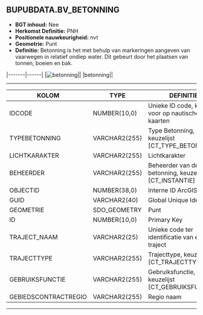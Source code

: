 ﻿## BUPUBDATA.BV_BETONNING


* __BGT inhoud:__ Nee
* __Herkomst Definitie:__ PNH
* __Positionele nauwkeurigheid:__ nvt
* __Geometrie:__ Punt
* __Definitie:__ Betonning is het met behulp van markeringen aangeven van vaarwegen in relatief ondiep water. Dit gebeurt door het plaatsen van tonnen, boeien en bak.

|-------|------|
|![betonning](betonning.png)||
|betonning||

***

|KOLOM                               |TYPE              |DEFINITIE|
|------                              |----              |-----    |
|IDCODE                              |NUMBER(10,0)      |Unieke ID code, komt voor op nautische kaarten|
|TYPEBETONNING                       |VARCHAR2(255)     |Type Betonning, keuzelijst [CT_TYPE_BETONNING]|
|LICHTKARAKTER                       |VARCHAR2(255)     |Lichtkarakter|
|BEHEERDER                           |VARCHAR2(255)     |Beheerder van de betonning, keuzelijst [CT_INSTANTIE]|
|OBJECTID                            |NUMBER(38,0)   |Interne ID ArcGIS|
|GUID                                |VARCHAR2(40)      |Global Unique Identifier|
|GEOMETRIE                           |SDO_GEOMETRY      |Punt|
|ID                                  |NUMBER(10,0)      |Primary Key|
|TRAJECT_NAAM                        |VARCHAR2(25)      |Unieke code ter identificatie van een traject|
|TRAJECTTYPE                         |VARCHAR2(255)    |Trajecttype, keuzelijst [CT_TRAJECTTYPE]|
|GEBRUIKSFUNCTIE                    |VARCHAR2(255)    |Gebruiksfunctie, keuzelijst [CT_GEBRUIKSFUNCTIE]|
|GEBIEDSCONTRACTREGIO                |VARCHAR2(255)  |Regio naam|

***
